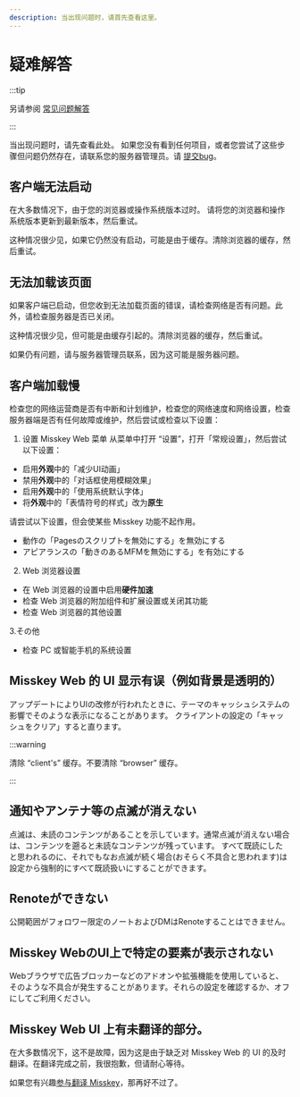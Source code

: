 ```yaml
---
description: 当出现问题时，请首先查看这里。
---
```


# 疑难解答

:::tip

另请参阅 [常见问题解答](./faq.md)

:::

当出现问题时，请先查看此处。 如果您没有看到任何项目，或者您尝试了这些步骤但问题仍然存在，请联系您的服务器管理员。请 [提交bug](../../about-misskey/#議論に参加する)。

## 客户端无法启动

在大多数情况下，由于您的浏览器或操作系统版本过时。 请将您的浏览器和操作系统版本更新到最新版本，然后重试。

这种情况很少见，如果它仍然没有启动，可能是由于缓存。清除浏览器的缓存，然后重试。

## 无法加载该页面

如果客户端已启动，但您收到无法加载页面的错误，请检查网络是否有问题。此外，请检查服务器是否已关闭。

这种情况很少见，但可能是由缓存引起的。清除浏览器的缓存，然后重试。

如果仍有问题，请与服务器管理员联系，因为这可能是服务器问题。

## 客户端加载慢

检查您的网络运营商是否有中断和计划维护，检查您的网络速度和网络设置，检查服务器端是否有任何故障或维护，然后尝试或检查以下设置：

1. 设置 Misskey Web 菜单 从菜单中打开 “设置”，打开「常规设置」，然后尝试以下设置：

- 启用**外观**中的「减少UI动画」
- 禁用**外观**中的「对话框使用模糊效果」
- 启用**外观**中的「使用系统默认字体」
- 将**外观**中的「表情符号的样式」改为**原生**

请尝试以下设置，但会使某些 Misskey 功能不起作用。

- 動作の「Pagesのスクリプトを無効にする」を無効にする
- アピアランスの「動きのあるMFMを無効にする」を有効にする

2. Web 浏览器设置

- 在 Web 浏览器的设置中启用**硬件加速**
- 检查 Web 浏览器的附加组件和扩展设置或关闭其功能
- 检查 Web 浏览器的其他设置

3.その他

- 检查 PC 或智能手机的系统设置

## Misskey Web 的 UI 显示有误（例如背景是透明的）

アップデートによりUIの改修が行われたときに、テーマのキャッシュシステムの影響でそのような表示になることがあります。
クライアントの設定の「キャッシュをクリア」すると直ります。

:::warning

清除 “client's” 缓存。不要清除 “browser” 缓存。

:::

## 通知やアンテナ等の点滅が消えない

点滅は、未読のコンテンツがあることを示しています。通常点滅が消えない場合は、コンテンツを遡ると未読なコンテンツが残っています。
すべて既読にしたと思われるのに、それでもなお点滅が続く場合(おそらく不具合と思われます)は設定から強制的にすべて既読扱いにすることができます。

## Renoteができない

公開範囲がフォロワー限定のノートおよびDMはRenoteすることはできません。

## Misskey WebのUI上で特定の要素が表示されない

Webブラウザで広告ブロッカーなどのアドオンや拡張機能を使用していると、そのような不具合が発生することがあります。それらの設定を確認するか、オフにしてご利用ください。

## Misskey Web UI 上有未翻译的部分。

在大多数情况下，这不是故障，因为这是由于缺乏对 Misskey Web 的 UI 的及时翻译。在翻译完成之前，我很抱歉，但请耐心等待。

如果您有兴趣[参与翻译 Misskey](../../about-misskey/#テキストを翻訳する)，那再好不过了。
